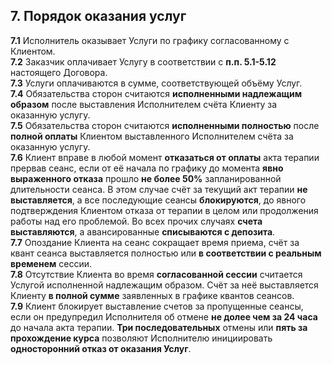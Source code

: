 ## 7. Порядок оказания услуг
**7.1** Исполнитель оказывает Услуги по графику согласованному с Клиентом.  
**7.2** Заказчик оплачивает Услугу в соответствии с **п.п. 5.1-5.12** настоящего Договора.  
**7.3**  Услуги оплачиваются в сумме, соответствующей объёму Услуг.  
**7.4** Обязательства сторон считаются **исполненными надлежащим образом** после выставления Исполнителем счёта Клиенту за оказанную услугу.  
**7.5** Обязательства сторон считаются **исполненными полностью** после **полной оплаты** Клиентом выставленного Исполнителем счёта за оказанную услугу.  
**7.6** Клиент вправе в любой момент **отказаться от оплаты** акта терапии прервав сеанс, если от её начала по графику до момента **явно выраженного отказа** прошло **не более 50%** запланированной длительности сеанса. В этом случае счёт за текущий акт терапии **не выставляется**, а все последующие сеансы **блокируются**, до явного подтверждения Клиентом отказа от терапии в целом или продолжения работы над его проблемой. Во всех прочих случаях **счета выставляются**, а авансированные **списываются с депозита**.  
**7.7** Опоздание Клиента на сеанс сокращает время приема, счёт за квант сеанса выставляется полностью или **в соответствии с реальным временем** сессии.  
**7.8** Отсутствие Клиента во время **согласованной сессии** считается Услугой исполненной надлежащим образом. Счёт за неё выставляется Клиенту **в полной сумме** заявленных в графике квантов сеансов.  
**7.9** Клиент блокирует выставление счетов за пропущенные сеансы, если он предупредил Исполнителя об отмене **не долее чем за 24 часа** до начала акта терапии. **Три последовательных** отмены или **пять за прохождение курса** позволяют Исполнителю инициировать **односторонний отказ от оказания Услуг**.
